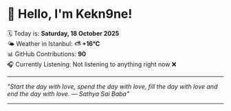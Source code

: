 # 👋 Hello, I'm Kekn9ne!

🗓️ Today is: **Saturday, 18 October 2025**  
🌤️ Weather in Istanbul: **⛅️  +16°C**  
📊 GitHub Contributions: **90**  
🎧 Currently Listening: Not listening to anything right now ❌

---

_"Start the day with love, spend the day with love, fill the day with love and end the day with love. — *Sathya Sai Baba*"_

---
